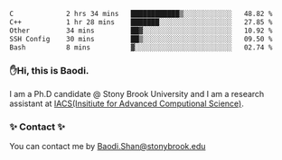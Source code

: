 <!--START_SECTION:waka-->

```txt
C             2 hrs 34 mins   ████████████▒░░░░░░░░░░░░   48.82 %
C++           1 hr 28 mins    ███████░░░░░░░░░░░░░░░░░░   27.85 %
Other         34 mins         ██▓░░░░░░░░░░░░░░░░░░░░░░   10.92 %
SSH Config    30 mins         ██▒░░░░░░░░░░░░░░░░░░░░░░   09.50 %
Bash          8 mins          ▓░░░░░░░░░░░░░░░░░░░░░░░░   02.74 %
```

<!--END_SECTION:waka-->

### ✋Hi, this is Baodi. 

I am a Ph.D candidate @ Stony Brook University and I am a research assistant at [IACS(Insitiute for Advanced Computional Science)](https://iacs.stonybrook.edu/).

### ✨ Contact ✨

You can contact me by [Baodi.Shan@stonybrook.edu](mailto:Baodi.Shan@stonybrook.edu)





<!--
[![Anurag's GitHub stats](https://github-readme-stats.vercel.app/api?username=lwshanbd&theme=jolly&show_icons=true&count_private=true&include_all_commits=true)](https://github.com/anuraghazra/github-readme-stats)
**lwshanbd/lwshanbd** is a ✨ _special_ ✨ repository because its `README.md` (this file) appears on your GitHub profile.

Here are some ideas to get you started:

- 🔭 I’m currently working on ...
- 🌱 I’m currently learning ...
- 👯 I’m looking to collaborate on ...
- 🤔 I’m looking for help with ...
- 💬 Ask me about ...
- 📫 How to reach me: ...
- 😄 Pronouns: ...
- ⚡ Fun fact: ...
-->
